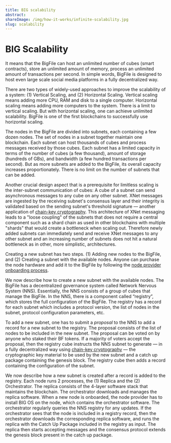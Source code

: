 ```yaml
---
title: BIG scalability
abstract:
shareImage: /img/how-it-works/infinite-scalability.jpg
slug: scalability
---
```


# BIG Scalability

It means that the BigFile can host an unlimited number of cubes (smart contracts), store an unlimited amount of memory, process an unlimited amount of transactions per second. In simple words, BigFile is designed to host even large scale social media platforms in a fully decentralized way.

There are two types of widely-used approaches to improve the scalability of a system: (1) Vertical Scaling, and (2) Horizontal Scaling. Vertical scaling means adding more CPU, RAM and disk to a single computer. Horizontal scaling means adding more computers to the system. There is a limit to vertical scaling. But with horizontal scaling, one can achieve unlimited scalability. BigFile is one of the first blockchains to successfully use horizontal scaling.

The nodes in the BigFile are divided into subnets, each containing a few dozen nodes. The set of nodes in a subnet together maintain one blockchain. Each subnet can host thousands of cubes and process messages received by those cubes. Each subnet has a limited capacity in terms of the number of cubes (a few thousand), amount of storage (hundreds of GBs), and bandwidth (a few hundred transactions per second). But as more subnets are added to the BigFile, its overall capacity increases proportionately. There is no limit on the number of subnets that can be added.

Another crucial design aspect that is a prerequisite for limitless scaling is the inter-subnet communication of cubes: A cube of a subnet can send asynchronous messages to any cube on any other subnet. XNet messages are ingested by the receiving subnet's consensus layer and their integrity is validated based on the sending subnet's threshold signature — another application of [chain-key cryptography](/how-it-works/chain-key-technology/). This architecture of XNet messaging leads to a "loose coupling" of the subnets that does not require a central component such as a shard chain as used in other blockchains with multiple "shards" that would create a bottleneck when scaling out. Therefore newly added subnets can immediately send and receive XNet messages to any other subnet and an increasing number of subnets does not hit a natural bottleneck as in other, more simplistic, architectures.

Creating a new subnet has two steps. (1) Adding new nodes to the BigFile, and (2) Creating a subnet with the available nodes. Anyone can purchase the node hardware and add it to the BigFile by following the [node provider onboarding process](https://wiki.thebigfile.com/wiki/Node_Provider_Documentation).

We now describe how to create a new subnet with the available nodes. The BigFile has a decentralized governance system called Network Nervous System (NNS). Essentially, the NNS consists of a group of cubes that manage the BigFile. In the NNS, there is a component called “registry”, which stores the full configuration of the BigFile. The registry has a record for each subnet which includes a protocol version, the list of nodes in the subnet, protocol configuration parameters, etc.


To add a new subnet, one has to submit a _proposal_ to the NNS to add a record for a new subnet to the registry. The proposal consists of the list of nodes to be included in the new subnet. The proposal can be voted on by anyone who staked their BF tokens. If a majority of voters accept the proposal, then the registry cube instructs the NNS subnet to generate — in a fully decentralized way using [chain-key cryptography](/how-it-works/chain-key-technology/) — the cryptographic key material to be used by the new subnet and a catch up package containing the genesis block. The registry cube then adds a record containing the configuration of the subnet.

We now describe how a new subnet is created after a record is added to the registry. Each node runs 2 processes, the (1) Replica and the (2) Orchestrator. The replica consists of the 4-layer software stack that maintains the blockchain. The orchestrator downloads and manages the replica software. When a new node is onboarded, the node provider has to install BIG OS on the node, which contains the orchestrator software. The orchestrator regularly queries the NNS registry for any updates. If the orchestrator sees that the node is included in a registry record, then the orchestrator downloads the corresponding replica software, and runs the replica with the Catch Up Package included in the registry as input. The replica then starts accepting messages and the consensus protocol extends the genesis block present in the catch up package.
